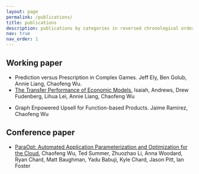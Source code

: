 ```yaml
---
layout: page
permalink: /publications/
title: publications
description: publications by categories in reversed chronological order. generated by jekyll-scholar.
nav: true
nav_order: 1
---
```


<!-- _pages/publications.md -->


## Working paper
- Prediction versus Prescription in Complex Games.
  Jeff Ely, Ben Golub, Annie Liang, Chaofeng Wu.
- [The Transfer Performance of Economic Models.](https://arxiv.org/abs/2202.04796)
  Isaiah, Andrews, Drew Fudenberg, Lihua Lei, Annie Liang, Chaofeng Wu
<!-- - [Adaptive Pre-training Data Detection for Large Language Models via Surprising Tokens](https://arxiv.org/abs/2407.21248)
  Anqi Zhang, Chaofeng Wu -->
- Graph Enpowered Upsell for Function-based Products.
  Jaime Ramirez, Chaofeng Wu

## Conference paper
- [ParaOpt: Automated Application Parameterization and Optimization for the Cloud.](https://www.researchgate.net/publication/338945504_ParaOpt_Automated_Application_Parameterization_and_Optimization_for_the_Cloud)
  Chaofeng Wu, Ted Summer, Zhuozhao Li, Anna Woodard, Ryan Chard, Matt Baughman, Yadu Babuji, Kyle Chard, Jason Pitt, Ian Foster
<!-- <div class="publications">

{% bibliography %}

</div> -->